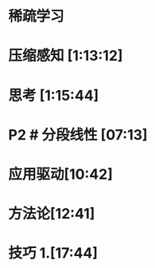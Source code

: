 # 稀疏学习    

    
# 压缩感知 [1:13:12]   

   



# 思考 [1:15:44]    

   



# P2 # 分段线性 [07:13]
     

# 应用驱动[10:42]    

 


# 方法论[12:41]   



# 技巧 1.[17:44]   


